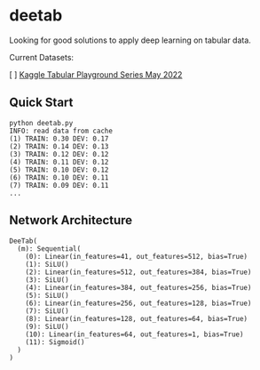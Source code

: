 # deetab

Looking for good solutions to apply deep learning on tabular data.

Current Datasets:

[ ] [Kaggle Tabular Playground Series May 2022](https://www.kaggle.com/competitions/tabular-playground-series-may-2022)

## Quick Start

```console
python deetab.py
INFO: read data from cache
(1) TRAIN: 0.30 DEV: 0.17
(2) TRAIN: 0.14 DEV: 0.13
(3) TRAIN: 0.12 DEV: 0.12
(4) TRAIN: 0.11 DEV: 0.12
(5) TRAIN: 0.10 DEV: 0.12
(6) TRAIN: 0.10 DEV: 0.11
(7) TRAIN: 0.09 DEV: 0.11
...
```

## Network Architecture

```console
DeeTab(
  (m): Sequential(
    (0): Linear(in_features=41, out_features=512, bias=True)
    (1): SiLU()
    (2): Linear(in_features=512, out_features=384, bias=True)
    (3): SiLU()
    (4): Linear(in_features=384, out_features=256, bias=True)
    (5): SiLU()
    (6): Linear(in_features=256, out_features=128, bias=True)
    (7): SiLU()
    (8): Linear(in_features=128, out_features=64, bias=True)
    (9): SiLU()
    (10): Linear(in_features=64, out_features=1, bias=True)
    (11): Sigmoid()
  )
)
```
